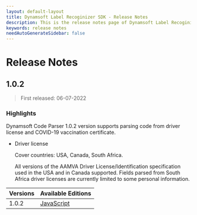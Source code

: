 ```yaml
---
layout: default-layout
title: Dynamsoft Label Recoginizer SDK - Release Notes
description: This is the release notes page of Dynamsoft Label Recoginizer SDK.
keywords: release notes
needAutoGenerateSidebar: false
---
```


# Release Notes

## 1.0.2

 > First released: 06-07-2022

### Highlights

Dynamsoft Code Parser 1.0.2 version supports parsing code from driver license and COVID-19 vaccination certificate.

* Driver license

    Cover countries: USA, Canada, South Africa.

    All versions of the AAMVA Driver License/Identification specification used in the USA and in Canada supported. Fields parsed from South Africa driver licenses are currently limited to some personal information.

| Versions | Available Editions |
|---|---|
| 1.0.2 | [JavaScript](../development/javascript/release-notes/js-1.md) |

